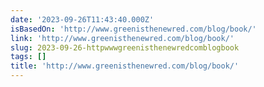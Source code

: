 ```yaml
---
date: '2023-09-26T11:43:40.000Z'
isBasedOn: 'http://www.greenisthenewred.com/blog/book/'
link: 'http://www.greenisthenewred.com/blog/book/'
slug: 2023-09-26-httpwwwgreenisthenewredcomblogbook
tags: []
title: 'http://www.greenisthenewred.com/blog/book/'
---
```


